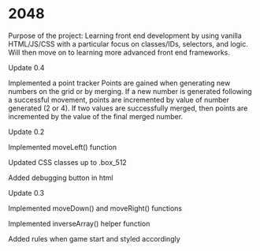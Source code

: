 # 2048

Purpose of the project:
Learning front end development by using vanilla HTML/JS/CSS with a particular focus on classes/IDs, selectors, and logic. Will then move on to learning more advanced front end frameworks.

Update 0.4

Implemented a point tracker
Points are gained when generating new numbers on the grid or by merging.
If a new number is generated following a successful movement, points are incremented by value of number generated (2 or 4).
If two values are successfully merged, then points are incremented by the value of the final merged number. 

Update 0.2

Implemented moveLeft() function

Updated CSS classes up to .box_512

Added debugging button in html

Update 0.3

Implemented moveDown() and moveRight() functions

Implemented inverseArray() helper function

Added rules when game start and styled accordingly


